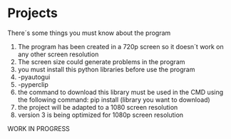 # Projects
There´s some things you must know about the program
1. The program has been created in a 720p screen so it doesn´t work on any other screen resolution
2. The screen size could generate problems in the program
3. you must install this python libraries before use the program
4. -pyautogui
5. -pyperclip
6. the command to download this library must be used in the CMD using the following command: pip install (library you want to download)
7. the project will be adapted to a 1080 screen resolution
8. version 3 is being optimized for 1080p screen resolution

WORK IN PROGRESS 
